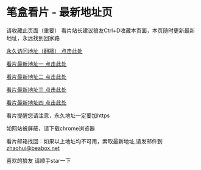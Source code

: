 # 笔盒看片 - 最新地址页

请收藏此页面（重要）
看片站长建议狼友Ctrl+D收藏本页面，本页随时更新最新地址，永远找到回家路

[永久访问地址（翻牆） 点击此处](https://beabox.net/)

[看片最新地址一 点击此处](https://2i3q9o2n5g5.shop)

[看片最新地址二 点击此处](https://2g9h2k5v1f6.shop)

[看片最新地址三 点击此处](https://2z9q5c6p2k0.shop)

[看片最新地址四 点击此处](https://2d8n5q1r1c2.shop)

看片提醒您请注意，永久地址一定要加https

如网站被屏蔽，请下载chrome浏览器

看片邮箱找回：如果以上地址均不可用，索取最新地址,请发邮件到 zhaohui@beabox.net

喜欢的狼友 请顺手star一下